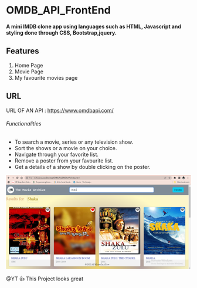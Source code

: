 # OMDB_API_FrontEnd
**A mini IMDB clone app using languages such as HTML, Javascript and styling done through CSS, Bootstrap,jquery.**

## Features
1. Home Page
2. Movie Page
3. My favourite movies page

## URL
URL OF AN API : https://www.omdbapi.com/

###### Functionalities
- To search a movie, series or any television show.
- Sort the shows or a movie on your choice.
- Navigate through your favorite list.
- Remove a poster from your favourite list.
- Get a details of a show by double clicking on the poster.

![Project Image](https://github.com/guptapriya7171/IMDB_API_FrontEnd/blob/main/Capture.PNG)


@YT :+1: This Project looks great
